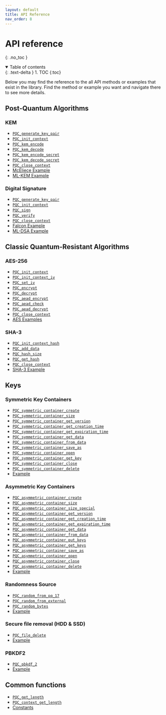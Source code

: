 ```yaml
---
layout: default
title: API Reference
nav_order: 8
---
```


# API reference 
{: .no_toc }

<details open markdown="block">
  <summary>
    Table of contents
  </summary>
  {: .text-delta }
1. TOC
{:toc}
</details>

Below you may find the reference to the all API methods or examples that exist in the library. Find the method or example you want and navigate there to see more details.

## Post-Quantum Algorithms
### KEM
- [`PQC_generate_key_pair`](post_quantum_algs/kem/api.html#pqc_generate_key_pair)
- [`PQC_init_context`](post_quantum_algs/kem/api.html#pqc_init_context)
- [`PQC_kem_encode`](post_quantum_algs/kem/api.html#pqc_kem_encode)
- [`PQC_kem_decode`](post_quantum_algs/kem/api.html#pqc_kem_decode)
- [`PQC_kem_encode_secret`](post_quantum_algs/kem/api.html#pqc_kem_encode_secret)
- [`PQC_kem_decode_secret`](post_quantum_algs/kem/api.html#pqc_kem_decode_secret)
- [`PQC_close_context`](post_quantum_algs/kem/api.html#pqc_close_context)
- [McEliece Example](post_quantum_algs/kem/mceliece.html#example)
- [ML-KEM Example](post_quantum_algs/kem/ml-kem.html#example)

### Digital Signature
- [`PQC_generate_key_pair`](post_quantum_algs/digital_signature/api.html#pqc_generate_key_pair)
- [`PQC_init_context`](post_quantum_algs/digital_signature/api.html#pqc_init_context)
- [`PQC_sign`](post_quantum_algs/digital_signature/api.html#pqc_sign)
- [`PQC_verify`](post_quantum_algs/digital_signature/api.html#pqc_verify)
- [`PQC_close_context`](post_quantum_algs/digital_signature/api.html#pqc_close_context)
- [Falcon Example](post_quantum_algs/digital_signature/falcon.html#example)
- [ML-DSA Example](post_quantum_algs/digital_signature/ml-dsa.html#example)

## Classic Quantum-Resistant Algorithms

### AES-256
- [`PQC_init_context`](classic_quantum_resistant_algs/aes.html#pqc_init_context)
- [`PQC_init_context_iv`](classic_quantum_resistant_algs/aes.html#pqc_init_context_iv)
- [`PQC_set_iv`](classic_quantum_resistant_algs/aes.html#pqc_set_iv)
- [`PQC_encrypt`](classic_quantum_resistant_algs/aes.html#pqc_encrypt)
- [`PQC_decrypt`](classic_quantum_resistant_algs/aes.html#pqc_decrypt)
- [`PQC_aead_encrypt`](classic_quantum_resistant_algs/aes.html#pqc_aead_encrypt)
- [`PQC_aead_check`](classic_quantum_resistant_algs/aes.html#pqc_aead_check)
- [`PQC_aead_decrypt`](classic_quantum_resistant_algs/aes.html#pqc_aead_decrypt)
- [`PQC_close_context`](classic_quantum_resistant_algs/aes.html#pqc_close_context)
- [AES Examples](classic_quantum_resistant_algs/aes.html#examples)

### SHA-3
- [`PQC_init_context_hash`](classic_quantum_resistant_algs/sha3.html#pqc_init_context_hash)
- [`PQC_add_data`](classic_quantum_resistant_algs/sha3.html#pqc_add_data)
- [`PQC_hash_size`](classic_quantum_resistant_algs/sha3.html#pqc_hash_size)
- [`PQC_get_hash`](classic_quantum_resistant_algs/sha3.html#pqc_get_hash)
- [`PQC_close_context`](classic_quantum_resistant_algs/sha3.html#pqc_close_context)
- [SHA-3 Example](classic_quantum_resistant_algs/aes.html#examples)

## Keys
### Symmetric Key Containers
- [`PQC_symmetric_container_create`](keys/keys_container.html#pqc_symmetric_container_create)
- [`PQC_symmetric_container_size`](keys/keys_container.html#pqc_symmetric_container_size)
- [`PQC_symmetric_container_get_version`](keys/keys_container.html#pqc_symmetric_container_get_version)
- [`PQC_symmetric_container_get_creation_time`](keys/keys_container.html#pqc_symmetric_container_get_creation_time)
- [`PQC_symmetric_container_get_expiration_time`](keys/keys_container.html#pqc_symmetric_container_get_expiration_time)
- [`PQC_symmetric_container_get_data`](keys/keys_container.html#pqc_symmetric_container_get_data)
- [`PQC_symmetric_container_from_data`](keys/keys_container.html#pqc_symmetric_container_from_data)
- [`PQC_symmetric_container_save_as`](keys/keys_container.html#pqc_symmetric_container_save_as)
- [`PQC_symmetric_container_open`](keys/keys_container.html#pqc_symmetric_container_save_as)
- [`PQC_symmetric_container_get_key`](keys/keys_container.html#pqc_symmetric_container_get_key)
- [`PQC_symmetric_container_close`](keys/keys_container.html#pqc_symmetric_container_close)
- [`PQC_symmetric_container_delete`](keys/keys_container.html#pqc_symmetric_container_delete)
- [Example](keys/keys_container.html#symmetric-container-example)

### Asymmetric Key Containers
- [`PQC_asymmetric_container_create`](keys/keys_container.html#pqc_asymmetric_container_create)
- [`PQC_asymmetric_container_size`](keys/keys_container.html#pqc_asymmetric_container_size)
- [`PQC_asymmetric_container_size_special`](keys/keys_container.html#pqc_asymmetric_container_size_special)
- [`PQC_asymmetric_container_get_version`](keys/keys_container.html#pqc_asymmetric_container_get_version)
- [`PQC_asymmetric_container_get_creation_time`](keys/keys_container.html#pqc_asymmetric_container_get_creation_time)
- [`PQC_asymmetric_container_get_expiration_time`](keys/keys_container.html#pqc_asymmetric_container_get_expiration_time)
- [`PQC_asymmetric_container_get_data`](keys/keys_container.html#pqc_asymmetric_container_get_data)
- [`PQC_asymmetric_container_from_data`](keys/keys_container.html#pqc_asymmetric_container_from_data)
- [`PQC_asymmetric_container_put_keys`](keys/keys_container.html#pqc_asymmetric_container_put_keys)
- [`PQC_asymmetric_container_get_keys`](keys/keys_container.html#pqc_asymmetric_container_get_keys)
- [`PQC_asymmetric_container_save_as`](keys/keys_container.html#pqc_asymmetric_container_save_as)
- [`PQC_asymmetric_container_open`](keys/keys_container.html#pqc_asymmetric_container_open)
- [`PQC_asymmetric_container_close`](keys/keys_container.html#pqc_asymmetric_container_close)
- [`PQC_asymmetric_container_delete`](keys/keys_container.html#pqc_asymmetric_container_delete)
- [Example](keys/keys_container.html#asymmetric-container-example)

### Randomness Source
- [`PQC_random_from_pq_17`](keys/PRNG.html#pqc_random_from_pq_17)
- [`PQC_random_from_external`](keys/PRNG.html#pqc_random_from_external)
- [`PQC_random_bytes`](keys/PRNG.html#pqc_random_bytes)
- [Example](keys/PRNG.html#example)

### Secure file removal (HDD & SSD)
- [`PQC_file_delete`](keys/secureHDD&SSDRemoval.html#pqc_file_delete)
- [Example](keys/secureHDD&SSDRemoval.html#example)

### PBKDF2
- [`PQC_pbkdf_2`](keys/pbkdf2.html#pqc_pbkdf_2)
- [Example](keys/pbkdf2.html#example)

## Common functions
- [`PQC_get_length`](common_functions.html#pqc_get_length)
- [`PQC_context_get_length`](common_functions.html#pqc_context_get_length)
- [Constants](common_functions.html#сonstants)
